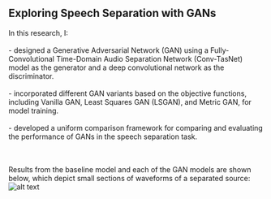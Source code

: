 <h2>Exploring Speech Separation with GANs</h2><p> In this research, I:<br><br> 
 -  designed a Generative Adversarial Network (GAN) using a Fully-Convolutional Time-Domain Audio Separation Network (Conv-TasNet) model as the generator and a deep convolutional network as the discriminator. <br><br>
-  incorporated different GAN variants based on the objective functions, including Vanilla GAN, Least Squares GAN (LSGAN), and Metric GAN, for model training.<br><br>
-  developed a uniform comparison framework for comparing and evaluating the performance of GANs in the speech separation task. 

 <br><br>
Results from the baseline model and each of the GAN models are shown below, which depict small sections of waveforms of a separated source: 
![alt text](https://github.com/abishek2019/Machine_Learning/blob/main/Speech%20Separation%20(Deep%20Learning%20Thesis%20Research)/assets/Result2.png?raw=true)
<br>
